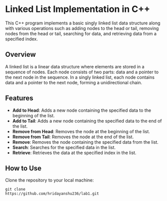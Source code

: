 

# Linked List Implementation in C++

This C++ program implements a basic singly linked list data structure along with various operations such as adding nodes to the head or tail, removing nodes from the head or tail, searching for data, and retrieving data from a specified index.

## Overview

A linked list is a linear data structure where elements are stored in a sequence of nodes. Each node consists of two parts: data and a pointer to the next node in the sequence. In a singly linked list, each node contains data and a pointer to the next node, forming a unidirectional chain.

## Features

- **Add to Head**: Adds a new node containing the specified data to the beginning of the list.
- **Add to Tail**: Adds a new node containing the specified data to the end of the list.
- **Remove from Head**: Removes the node at the beginning of the list.
- **Remove from Tail**: Removes the node at the end of the list.
- **Remove**: Removes the node containing the specified data from the list.
- **Search**: Searches for the specified data in the list.
- **Retrieve**: Retrieves the data at the specified index in the list.

## How to Use

 Clone the repository to your local machine:

    git clone
    https://github.com/hridayanshu236/lab1.git
    



